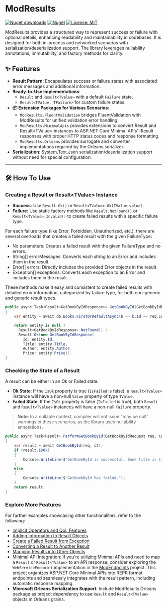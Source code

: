 ﻿# ModResults

[![Nuget downloads](https://img.shields.io/nuget/v/ModResults.svg)](https://www.nuget.org/packages/ModResults/)
[![Nuget](https://img.shields.io/nuget/dt/ModResults)](https://www.nuget.org/packages/ModResults/)
[![License: MIT](https://img.shields.io/badge/License-MIT-yellow.svg)](https://github.com/modabas/ModResults/blob/main/LICENSE.txt)

ModResults provides a structured way to represent success or failure with optional details, enhancing readability and maintainability in codebases. It is designed for both in-process and networked scenarios with serialization/deserialization support. The library leverages nullability annotations, immutability, and factory methods for clarity.

## ✨ Features

- **Result Pattern**: Encapsulates success or failure states with associated error messages and additional information.
- **Ready-to-Use Implementations**:
  - `Result` and `Result<TValue>` with a default `Failure` state.
  - `Result<TValue, TFailure>` for custom failure states.
- **📦 Extension Packages for Various Scenarios**: 
  - `ModResults.FluentValidation` bridges FluentValidation with ModResults for unified validation error handling.
  - `ModResults.MinimalApis` provides extensions to convert Result and Result&lt;TValue&gt; instances to ASP.NET Core Minimal APIs' IResult responses with proper HTTP status codes and response formatting.
  - `ModResults.Orleans` provides surrogate and converter implementations required by the Orleans serializer.
- **Serialization**: System.Text.Json serialization/deserialization support without need for special configuration.

---

## 🛠️ How To Use

### Creating a Result or Result&lt;TValue&gt; Instance

- **Success**: Use `Result.Ok()` or `Result<TValue>.Ok(TValue value)`.
- **Failure**: Use static factory methods like `Result.NotFound()` or `Result<TValue>.Invalid()` to create failed results with a specific failure type.

For each failure type (like Error, Forbidden, Unauthorized, etc.), there are several overloads that creates a failed result with the given FailureType:
- No parameters:
Creates a failed result with the given FailureType and no errors.
- String[] errorMessages:
Converts each string to an Error and includes them in the result.
- Error[] errors:
Directly includes the provided Error objects in the result.
- Exception[] exceptions:
Converts each exception to an Error and includes them in the result.

These methods make it easy and consistent to create failed results with detailed error information, categorized by failure type, for both non-generic and generic result types.

``` csharp
public async Task<Result<GetBookByIdResponse>> GetBookById(GetBookByIdRequest req, CancellationToken ct)
{
    var entity = await db.Books.FirstOrDefaultAsync(b => b.Id == req.Id, ct);

    return entity is null ?
      Result<GetBookByIdResponse>.NotFound() :
      Result.Ok(new GetBookByIdResponse(
        Id: entity.Id,
        Title: entity.Title,
        Author: entity.Author,
        Price: entity.Price));
}
```

### Checking the State of a Result

A result can be either in an Ok or Failed state.

- **Ok State**: If the `IsOk` property is true (`IsFailed` is false), a `Result<TValue>` instance will have a non-null `Value` property of type `TValue`.
- **Failed State**: If the `IsOk` property is false (`IsFailed` is true), both `Result` and `Result<TValue>` instances will have a non-null `Failure` property.

>**Note**: In a nullable context, compiler will not issue "may be null" warnings in these scenarios, as the library uses nullability annotations.

``` csharp
public async Task<Result> PerformGetBookById(GetBookByIdRequest req, CancellationToken ct)
{
    var result = await GetBookById(req, ct);
    if (result.IsOk)
    {
        Console.WriteLine($"GetBookById is successful. Book title is {result.Value.Title}");
    }
    else
    {
        Console.WriteLine($"GetBookById has failed.");
    }
    return result
}
```

### Explore More Features

For further examples showcasing other functionalities, refer to the following:

- [Implicit Operators and QoL Features](./docs/ImplicitOperators.md)
- [Adding Information to Result Objects](./docs/AddingInformation.md)
- [Create a Failed Result from Exception](./docs/HandlingExceptions.md)
- [Converting a Result to Another Result](./docs/ConvertingResults.md)
- [Mapping Results into Other Objects](./docs/MappingResults.md)
- [Minimal API Integration](./docs/MinimalApiIntegration.md): If you're utilizing Minimal APIs and need to map a `Result` or `Result<TValue>` to an API response, consider exploring the `WebServiceEndpoint` implementation in the [ModEndpoints](https://github.com/modabas/ModEndpoints) project. This project organizes ASP.NET Core Minimal APIs into REPR format endpoints and seamlessly integrates with the result pattern, including automatic response mapping.
- **Microsoft Orleans Serialization Support**: Include ModResults.Orleans package as project dependency to use `Result` and `Result<TValue>` objects in Orleans grains.

